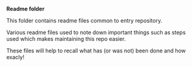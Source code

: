 **Readme folder**

This folder contains readme files common to entry repository.

Various readme files used to note down important things such as
steps used which makes maintaining this repo easier.

These files will help to recall what has (or was not) been done and how exacly!